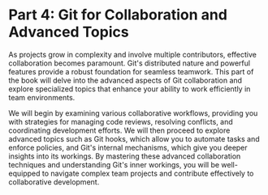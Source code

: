 Part 4: Git for Collaboration and Advanced Topics
=================================================

As projects grow in complexity and involve multiple contributors, effective collaboration becomes paramount. Git's distributed nature and powerful features provide a robust foundation for seamless teamwork. This part of the book will delve into the advanced aspects of Git collaboration and explore specialized topics that enhance your ability to work efficiently in team environments.

We will begin by examining various collaborative workflows, providing you with strategies for managing code reviews, resolving conflicts, and coordinating development efforts. We will then proceed to explore advanced topics such as Git hooks, which allow you to automate tasks and enforce policies, and Git's internal mechanisms, which give you deeper insights into its workings. By mastering these advanced collaboration techniques and understanding Git's inner workings, you will be well-equipped to navigate complex team projects and contribute effectively to collaborative development.


